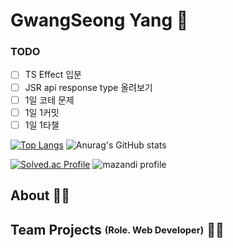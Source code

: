 # GwangSeong Yang 👋

### TODO 
- [ ] TS Effect 입분
- [ ] JSR api response type 올려보기
- [ ] 1일 코테 문제
- [ ] 1일 1커밋
- [ ] 1일 1타챌

[![Top Langs](https://github-readme-stats.vercel.app/api/top-langs/?username=YangGwangSeong&layout=compact&theme=radical)](https://github.com/YangGwangSeong/github-readme-stats)
![Anurag's GitHub stats](https://github-readme-stats.vercel.app/api?username=YangGwangSeong&show_icons=true&theme=radical)

[![Solved.ac Profile](http://mazassumnida.wtf/api/v2/generate_badge?boj=soawn83)](https://solved.ac/soawn83/)
![mazandi profile](http://mazandi.herokuapp.com/api?handle=soawn83&theme=cold)
## About 🙋‍♀️
<!--
- Mail <a href="mailto:minzidev@gmail.com">minzidev@gmail.com</a>
- Blog <a href="https://mnxmnz.github.io/" target="_blank" rel="noreferrer noopener">mnxmnz.github.io</a>

<p>
  <img src="https://img.shields.io/badge/JavaScript-f7e018?style=flat-square&logo=JavaScript&logoColor=black"/>
  <img src="https://img.shields.io/badge/TypeScript-2d79c7?style=flat-square&logo=TypeScript&logoColor=white"/>
  <img src="https://img.shields.io/badge/React-7ddfff?style=flat-square&logo=React&logoColor=black"/>
  <img src="https://img.shields.io/badge/Gatsby-663399?style=flat-square&logo=Gatsby&logoColor=white"/>
  <img src="https://img.shields.io/badge/Next.js-black?style=flat-square&logo=Next.js&logoColor=white"/>
</p>
-->
## Team Projects <sub><sup>(Role. Web Developer)</sup></sub> 👩‍💻

<!--
### 2022

[DEPROMEET](https://depromeet.com/) <sub><sup>11th</sup></sub>

- [antoon](https://github.com/depromeet/antoon_web/) 웹툰의 새로운 덕질 문화 <sub><sup>(2022.03 ~ 2022.09)</sup></sub>

### 2021

[SOPT](http://sopt.org/) <sub><sup>28th</sup></sub>

- [colfume](https://github.com/mnxmnz/colfume-frontend/) 색으로 찾는 나만의 향기 <sub><sup>(2021.07 ~ 2021.08)</sup></sub>

[SOPT](http://sopt.org/) <sub><sup>27th</sup></sub>

- [sqoop](https://github.com/mnxmnz/sqoop/) 질문을 통해 돌아보는 대학생 경험 정리 가이드 <sub><sup>(2021.01 ~ 2021.05)</sup></sub>

### 2020

[SOPT](http://sopt.org/) <sub><sup>27th</sup></sub>

- [IN-CYWORLD](https://github.com/mnxmnz/IN-CYWORLD/) 90년대생의 밈(meme) 테스트 <sub><sup>(2020.11 ~ 2020.12)</sup></sub>

[KUSITMS](https://cafe.naver.com/kusitms/) <sub><sup>21th</sup></sub>

- SEMOGEUM 재능 상품화 웹 서비스 <sub><sup>(2020.04 ~ 2020.05)</sup></sub>
-->

<!--
**YangGwangSeong/YangGwangSeong** is a ✨ _special_ ✨ repository because its `README.md` (this file) appears on your GitHub profile.

Here are some ideas to get you started:

- 🔭 I’m currently working on ...
- 🌱 I’m currently learning ...
- 👯 I’m looking to collaborate on ...
- 🤔 I’m looking for help with ...
- 💬 Ask me about ...
- 📫 How to reach me: ...
- 😄 Pronouns: ...
- ⚡ Fun fact: ...
-->
